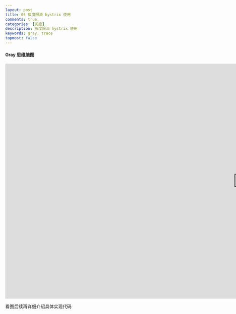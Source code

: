 ```yaml
---
layout: post
title: 05 灰度限流 hystrix 使用
comments: true,
categories: [灰度]
description: 灰度限流 hystrix 使用
keywords: gray, trace
topmost: false
---
```


#### Gray 思维脑图
<iframe id="embed_dom" name="embed_dom" frameborder="0" style="display:block;width:1525px; height:745px;" src="https://www.processon.com/embed/624c40ae637689075c5b2b18"></iframe>

看图后续再详细介绍具体实现代码

